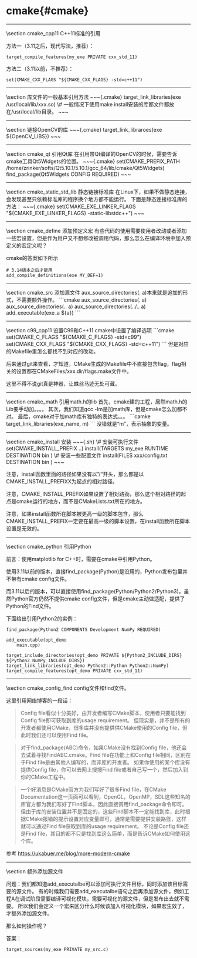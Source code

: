 cmake{#cmake}
=============

<hr>
\section cmake_cpp11 C++11标准的引用
<!-- \section abc -->

方法一（3.11之后，现代写法，推荐）：
~~~{.cmake}
target_compile_features(my_exe PRIVATE cxx_std_11)
~~~

方法二（3.11以前，不推荐）：
~~~{.cmake}
set(CMAKE_CXX_FLAGS "${CMAKE_CXX_FLAGS} -std=c++11")
~~~

<hr>
\section 库文件的一般基本引用方法
~~~{.cmake}
target_link_libraries(exe /usr/local/lib/xxx.so)
\# 一般情况下使用make install安装的库都文件都放在/usr/local/lib目录。
~~~

<hr>
\section  链接OpenCV的库
~~~{.cmake}
target_link_libraroes(exe ${OpenCV_LIBS})
~~~

<hr>
\section cmake_qt  引用Qt库
在引用带Qt编译的OpenCV的时候，需要告诉cmake工具Qt5Widgets的位置。
~~~{.cmake}
set(CMAKE_PREFIX_PATH /home/zrinker/softs/Qt5.10.1/5.10.1/gcc_64/lib/cmake/Qt5Widgets)
find_package(Qt5Widgets CONFIG REQUIRED)
~~~

<hr>
\section  cmake_static_std_lib 静态链接标准库
在Linux下，如果不做静态连接，会发现甚至只依赖标准库的程序换个地方都不能运行。
下面是静态连接标准库的方法：
~~~{.cmake}
set(CMAKE_EXE_LINKER_FLAGS "${CMAKE_EXE_LINKER_FLAGS} -static-libstdc++")
~~~

<hr>
\section cmake_define  添加预定义宏
有些代码的使用需要使用者改动或者添加一些宏设置，但是作为用户又不想修改被调用代码，那么怎么在编译环境中加入预定义的宏定义呢？

cmake的答案如下所示
~~~{.sh}
# 3.14版本之后才能用
add_compile_definitions(exe MY_DEF=1)
~~~

<hr>
\section cmake_src 添加源文件
aux_source_directories(. a)本来就是追加的形式，不需要额外操作。
```cmake
aux_source_directories(. a)
aux_source_directories(.. a)
aux_source_directories(../.. a)
add_executable(exe_a ${a})
```

<hr>
\section c99_cpp11 设置C99和C++11
cmake中设置了编译选项
```cmake
set(CMAKE_C_FLAGS "${CMAKE_C_FLAGS} -std=c99")
set(CMAKE_CXX_FLAGS "${CMAKE_CXX_FLAGS} -std=c++11")
```
但是对应的Makefile里怎么都找不到对应的改动。

后来通过git来查看，才知道，CMake生成的Makefile中不直接包含flag，flag相关的设置都在CMakeFiles/xxx.dir/flags.make文件中。

这里不得不说git真是神器，让蛛丝马迹无处可藏。

<hr>
\section cmake_math 引用math.h的lib
首先，cmake建的工程，居然math.h的Lib要手动加。。。。
其次，我们知道gcc -lm是加math库，但是cmake怎么加都不对。
最后，cmake对于加math库有独特的表达式。。。
```camke
target_link_libraries(exe_name, m)
```
没错就是“m”，表示抽象的变量。

<hr>
\section cmake_install 安装
~~~{.sh}
\# 安装可执行文件
set(CMAKE_INSTALL_PREFIX ..)
install(TARGETS my_exe
        RUNTIME DESTINATION bin
      )
\# 安装一些配置文件
install(FILES xxx/config.txt
        DESTINATION bin
)
~~~

注意，install函数里面的路径如果没有以”/“开头，那么都是以CMAKE_INSTALL_PREFIXX为起点的相对路径。

注意，CMAKE_INSTALL_PREFIX如果设置了相对路劲，那么这个相对路径的起点是cmake运行的地方，而不是CMakeLists.txt所在的地方。

注意，如果install函数所在脚本被更高一级的脚本包含，那么CMAKE_INSTALL_PREFIX一定要在最高一级的脚本设置，在install函数所在脚本设置是无效的。

<hr>
\section cmake_python 引用Python

前言：使用matplotlib for C++时，需要在cmake中引用Python。

使用3.11以前的版本，直接find_package(Python)是没用的，Python发布包里并不带有cmake config文件。

而3.11以后的版本，可以直接使用find_package(Python/Python2/Python3)，虽然Python官方仍然不提供cmake config文件，但是cmake主动做适配，提供了Python的Find文件。

下面给出引用Python2的实例：
~~~{.cmake}
find_package(Python2 COMPONENTS Development NumPy REQUIRED)

add_executable(opt_demo
    main.cpp)

target_include_directories(opt_demo PRIVATE ${Python2_INCLUDE_DIRS} ${Python2_NumPy_INCLUDE_DIRS})
target_link_libraries(opt_demo Python2::Python Python2::NumPy)
target_compile_features(opt_demo PRIVATE cxx_std_11)
~~~

<hr>
\section cmake_config_find config文件和find文件。

这里引用网络博客的一段话：
> Config file看似十分美好，由开发者编写CMake脚本，使用者只要能找到Config file即可获取到库的usage requirement。 但现实是，并不是所有的开发者都使用CMake，很多库并没有提供供CMake使用的Config file，但此时我们还可以使用Find file。

> 对于find_package(ABC)命令，如果CMake没有找到Config file，他还会去试着寻找FindABC.cmake。Find file在功能上和Config file相同，区别在于Find file是由其他人编写的，而非库的开发者。 如果你使用的某个库没有提供Config file，你可以去网上搜搜Find file或者自己写一个，然后加入到你的CMake工程中。

> 一个好消息是CMake官方为我们写好了很多Find file，在CMake Documentation这一页面可以看到，OpenGL，OpenMP，SDL这些知名的库官方都为我们写好了Find脚本，因此直接调用find_package命令即可。 但由于库的安装位置并不是固定的，这些Find脚本不一定能找到库，此时根据CMake报错的提示设置对应变量即可，通常是需要提供安装路径，这样就可以通过Find file获取到库的usage requirement。 不论是Config file还是Find file，其目的都不只是找到库这么简单，而是告诉CMake如何使用这个库。

参考 https://ukabuer.me/blog/more-modern-cmake

<hr>
\section 额外添加源文件

问题：我们都知道add_executalbe可以添加可执行文件目标，同时添加该目标需要的源文件。
有的时候我们需要add_executalbe语句之后再添加源文件，例如工程A在调试阶段需要编译可视化模块，需要可视化的源文件，但是发布出去就不需要。
所以我们会定义一个宏来区分什么时候该加入可视化模块，如果宏生效了，才额外添加源文件。

那么如何操作呢？

答案：

~~~{.cmake}
target_sources(my_exe PRIVATE my_src.c)
~~~
